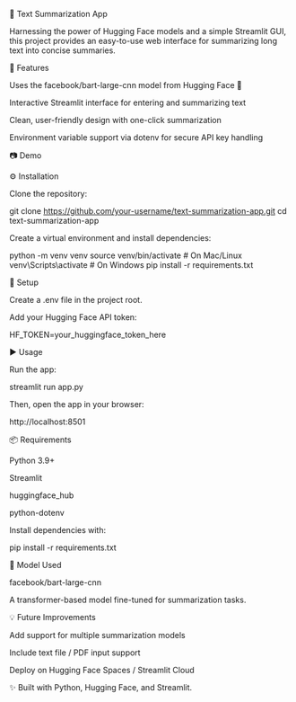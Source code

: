 📝 Text Summarization App

Harnessing the power of Hugging Face models and a simple Streamlit GUI, this project provides an easy-to-use web interface for summarizing long text into concise summaries.

🚀 Features

Uses the facebook/bart-large-cnn model from Hugging Face 🤗

Interactive Streamlit interface for entering and summarizing text

Clean, user-friendly design with one-click summarization

Environment variable support via dotenv for secure API key handling

📷 Demo

⚙️ Installation

Clone the repository:

git clone https://github.com/your-username/text-summarization-app.git
cd text-summarization-app


Create a virtual environment and install dependencies:

python -m venv venv
source venv/bin/activate   # On Mac/Linux
venv\Scripts\activate      # On Windows
pip install -r requirements.txt

🔑 Setup

Create a .env file in the project root.

Add your Hugging Face API token:

HF_TOKEN=your_huggingface_token_here

▶️ Usage

Run the app:

streamlit run app.py


Then, open the app in your browser:

http://localhost:8501

📦 Requirements

Python 3.9+

Streamlit

huggingface_hub

python-dotenv

Install dependencies with:

pip install -r requirements.txt

🧠 Model Used

facebook/bart-large-cnn

A transformer-based model fine-tuned for summarization tasks.

💡 Future Improvements

Add support for multiple summarization models

Include text file / PDF input support

Deploy on Hugging Face Spaces / Streamlit Cloud

✨ Built with Python, Hugging Face, and Streamlit.
